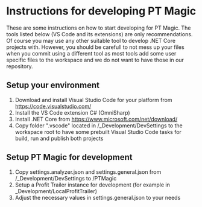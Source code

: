 # Instructions for developing PT Magic
These are some instructions on how to start developing for PT Magic.
The tools listed below (VS Code and its extensions) are only recommendations. Of course you may use any other suitable tool to develop .NET Core projects with.
However, you should be carefull to not mess up your files when you commit using a different tool as most tools add some user specific files to the workspace and we do not want to have those in our repository.

## Setup your environment
1. Download and install Visual Studio Code for your platform from https://code.visualstudio.com/
2. Install the VS Code extension C# (OmniSharp)
3. Install .NET Core from https://www.microsoft.com/net/download/
4. Copy folder ".vscode" located in /_Development/DevSettings to the workspace root to have some prebuilt Visual Studio Code tasks for build, run and publish both projects

## Setup PT Magic for development
1. Copy settings.analyzer.json and settings.general.json from /_Development/DevSettings to /PTMagic
2. Setup a Profit Trailer instance for development (for example in _Development/LocalProfitTrailer)
3. Adjust the necessary values in settings.general.json to your needs
